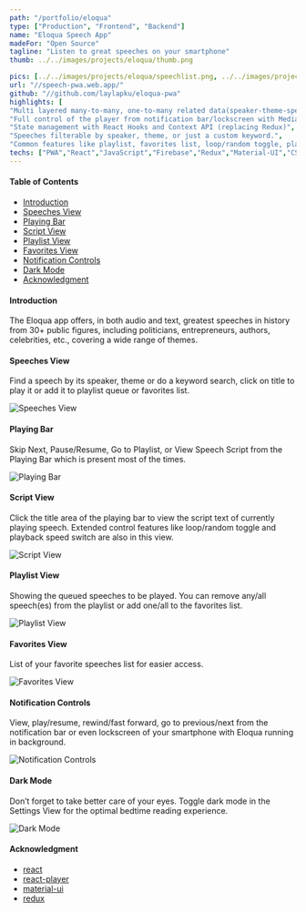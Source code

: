 ```yaml
---
path: "/portfolio/eloqua"
type: ["Production", "Frontend", "Backend"]
name: "Eloqua Speech App"
madeFor: "Open Source"
tagline: "Listen to great speeches on your smartphone"
thumb: ../../images/projects/eloqua/thumb.png

pics: [../../images/projects/eloqua/speechlist.png, ../../images/projects/eloqua/speakerlist.png, ../../images/projects/eloqua/ctglist.png, ../../images/projects/eloqua/script.png]
url: "//speech-pwa.web.app/"
github: "//github.com/laylapku/eloqua-pwa"
highlights: [
"Multi layered many-to-many, one-to-many related data(speaker-theme-speech-text-audio) stored on Firebase Firestore for easier content updates.",
"Full control of the player from notification bar/lockscreen with Media Session API",
"State management with React Hooks and Context API (replacing Redux)",
"Speeches filterable by speaker, theme, or just a custom keyword.",
"Common features like playlist, favorites list, loop/random toggle, playback speed switch, dark mode"]
techs: ["PWA","React","JavaScript","Firebase","Redux","Material-UI","CSS","Webpack"]
---
```


#### Table of Contents

- [Introduction](#introduction)
- [Speeches View](#speeches-view)
- [Playing Bar](#playing-bar)
- [Script View](#script-view)
- [Playlist View](#playlist-view)
- [Favorites View](#favorites-view)
- [Notification Controls](#notification-controls)
- [Dark Mode](#dark-mode)
- [Acknowledgment](#acknowledgment)

#### Introduction

The Eloqua app offers, in both audio and text, greatest speeches in history from 30+ public figures, including politicians, entrepreneurs, authors, celebrities, etc., covering a wide range of themes.

#### Speeches View

Find a speech by its speaker, theme or do a keyword search, click on title to play it or add it to playlist queue or favorites list.

![Speeches View](../../images/projects/eloqua/speechlist.png "Speeches View")

#### Playing Bar

Skip Next, Pause/Resume, Go to Playlist, or View Speech Script from the Playing Bar which is present most of the times.

![Playing Bar](../../images/projects/eloqua/toolbar.png "Playing Bar")

#### Script View

Click the title area of the playing bar to view the script text of currently playing speech.
Extended control features like loop/random toggle and playback speed switch are also in this view.

![Script View](../../images/projects/eloqua/script.png "Script View")

#### Playlist View

Showing the queued speeches to be played.
You can remove any/all speech(es) from the playlist or add one/all to the favorites list.

![Playlist View](../../images/projects/eloqua/playlist.png "Playlist View")

#### Favorites View

List of your favorite speeches list for easier access.

![Favorites View](../../images/projects/eloqua/favorites.png "Favorites View")

#### Notification Controls

View, play/resume, rewind/fast forward, go to previous/next from the notification bar or even lockscreen of your smartphone with Eloqua running in background.

![Notification Controls](../../images/projects/eloqua/notification.png "Notification Controls")

#### Dark Mode

Don’t forget to take better care of your eyes. Toggle dark mode in the Settings View for the optimal bedtime reading experience.

![Dark Mode](../../images/projects/eloqua/dark-mode.png "Dark Mode")

#### Acknowledgment

- [react](https://github.com/facebook/react/)
- [react-player](https://github.com/CookPete/react-player)
- [material-ui](https://github.com/mui-org/material-ui)
- [redux](https://github.com/reduxjs/redux)
